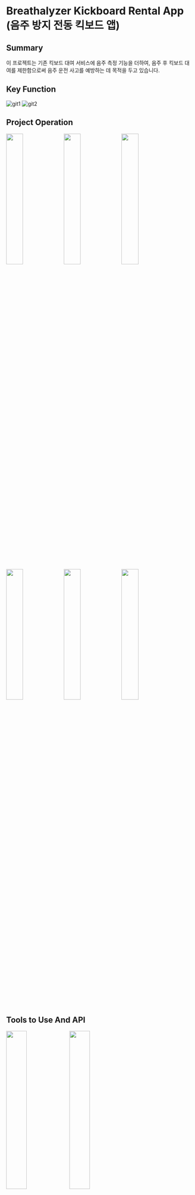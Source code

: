 
# Breathalyzer Kickboard Rental App (음주 방지 전동 킥보드 앱)

## Summary
이 프로젝트는 기존 킥보드 대여 서비스에 음주 측정 기능을 더하여,
음주 후 킥보드 대여를 제한함으로써 음주 운전 사고를 예방하는 데 목적을 두고 있습니다.

## Key Function
![git1](https://user-images.githubusercontent.com/78140854/235622250-6b404164-64d5-4310-8cc1-e1819e63f734.jpg)
![git2](https://user-images.githubusercontent.com/78140854/235623500-8f6df8d0-9caf-403f-9042-1d0932016a0b.png)

## Project Operation
<img src="https://github.com/namjincool/Breathalyzer-Kickboard-Rental-App/assets/78140854/fdb5d5c4-8bc6-42c5-9f18-7b61dd3342f5" width="30%">
<img src="https://github.com/namjincool/Breathalyzer-Kickboard-Rental-App/assets/78140854/03e47e80-f9d5-47ad-8fa9-8e47c21e4c4e" width="30%">
<img src="https://github.com/namjincool/Breathalyzer-Kickboard-Rental-App/assets/78140854/ef772a93-e5e9-4186-bbec-269ebab1c7a0" width="30%">
<img src="https://github.com/namjincool/Breathalyzer-Kickboard-Rental-App/assets/78140854/1b578c37-351d-4def-95d0-d6cc2a680877" width="30%">
<img src="https://github.com/namjincool/Breathalyzer-Kickboard-Rental-App/assets/78140854/7cbe600d-4b38-4789-aff9-04ad5a1d77f0" width="30%">
<img src="https://github.com/namjincool/Breathalyzer-Kickboard-Rental-App/assets/78140854/1b3f3711-06a9-44aa-84ad-d3f450ba5645" width="30%">

## Tools to Use And API
<img src="https://github.com/namjincool/Breathalyzer-Kickboard-Rental-App/assets/78140854/90c6c2b1-17fb-4991-9244-8e2093e50f4b" width="33%">
<img src="https://github.com/namjincool/Breathalyzer-Kickboard-Rental-App/assets/78140854/c88263c6-9774-43b2-900a-82ef5125d119" width="33%">
<img src="https://github.com/namjincool/Breathalyzer-Kickboard-Rental-App/assets/78140854/6f0cae6c-9927-447e-a9ab-9cc79525160c" width="33%">

## problem
킥보드를 제어 할 때 조건문을 이용해 구현 했습니다. 
(킥보드의 개수가 적어 구현 성공 했습니다. 하지만 킥보드가 많다면? ...
필요 : JSON에 킥보드 데이터를 넣어서 구현하면 더 효율적이게 구현이 가능함)
